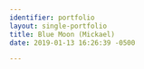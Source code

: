 ```yaml
---
identifier: portfolio
layout: single-portfolio
title: Blue Moon (Mickael)
date: 2019-01-13 16:26:39 -0500

---
```

